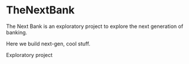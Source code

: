 # TheNextBank
The Next Bank is an exploratory project to explore the next generation of banking.

Here we build next-gen, cool stuff.

Exploratory project
